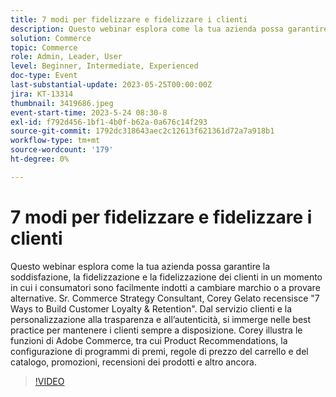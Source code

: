 ```yaml
---
title: 7 modi per fidelizzare e fidelizzare i clienti
description: Questo webinar esplora come la tua azienda possa garantire la soddisfazione, la fidelizzazione e la fidelizzazione dei clienti in un momento in cui i consumatori sono facilmente indotti a cambiare marchio o a provare alternative. Sr. Commerce Strategy Consultant, Corey Gelato recensisce "7 Ways to Build Customer Loyalty & Retention". Dal servizio clienti e la personalizzazione alla trasparenza e all’autenticità, si immerge nelle best practice per mantenere i clienti sempre a disposizione. Corey illustra le funzioni di Adobe Commerce, tra cui Product Recommendations, la configurazione di programmi di premi, regole di prezzo del carrello e del catalogo, promozioni, recensioni dei prodotti e altro ancora.
solution: Commerce
topic: Commerce
role: Admin, Leader, User
level: Beginner, Intermediate, Experienced
doc-type: Event
last-substantial-update: 2023-05-25T00:00:00Z
jira: KT-13314
thumbnail: 3419686.jpeg
event-start-time: 2023-5-24 08:30-8
exl-id: f792d456-1bf1-4b0f-b62a-0a676c14f293
source-git-commit: 1792dc318643aec2c12613f621361d72a7a918b1
workflow-type: tm+mt
source-wordcount: '179'
ht-degree: 0%

---
```


# 7 modi per fidelizzare e fidelizzare i clienti

Questo webinar esplora come la tua azienda possa garantire la soddisfazione, la fidelizzazione e la fidelizzazione dei clienti in un momento in cui i consumatori sono facilmente indotti a cambiare marchio o a provare alternative. Sr. Commerce Strategy Consultant, Corey Gelato recensisce &quot;7 Ways to Build Customer Loyalty &amp; Retention&quot;. Dal servizio clienti e la personalizzazione alla trasparenza e all’autenticità, si immerge nelle best practice per mantenere i clienti sempre a disposizione. Corey illustra le funzioni di Adobe Commerce, tra cui Product Recommendations, la configurazione di programmi di premi, regole di prezzo del carrello e del catalogo, promozioni, recensioni dei prodotti e altro ancora.

>[!VIDEO](https://video.tv.adobe.com/v/3419686/?learn=on)
